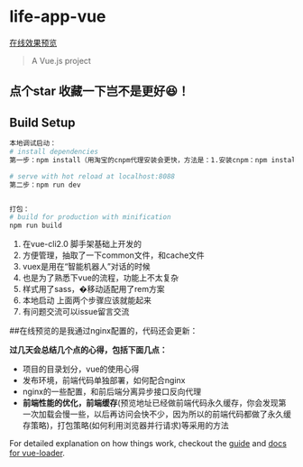 # life-app-vue
[在线效果预览][1]
> A Vue.js project

## 点个star 收藏一下岂不是更好😆！
## Build Setup

``` bash
本地调试启动：
# install dependencies
第一步：npm install（用淘宝的cnpm代理安装会更快，方法是：1.安装cnpm：npm install -g cnpm --registry=https://registry.npm.taobao.org   2.用cnpm代理npm安装： cnpm install）

# serve with hot reload at localhost:8088
第二步：npm run dev


打包：
# build for production with minification
npm run build
```

 1. 在vue-cli2.0 脚手架基础上开发的
 2. 方便管理，抽取了一下common文件，和cache文件
 3. vuex是用在“智能机器人”对话的时候
 4. 也是为了熟悉下vue的流程，功能上不太复杂
 5. 样式用了sass，�移动适配用了rem方案
 6. 本地启动 上面两个步骤应该就能起来
 7. 有问题交流可以issue留言交流
 

##在线预览的是我通过nginx配置的，代码还会更新：

**过几天会总结几个点的心得，包括下面几点：**

 - 项目的目录划分，vue的使用心得
 - 发布环境，前端代码单独部署，如何配合nginx
 - nginx的一些配置，和前后端分离异步接口反向代理
 - **前端性能的优化，前端缓存**(预览地址已经做前端代码永久缓存，你会发现第一次加载会慢一些，以后再访问会快不少，因为所以的前端代码都做了永久缓存策略)，打包策略(如何利用浏览器并行请求)等采用的方法

 
For detailed explanation on how things work, checkout the [guide](http://vuejs-templates.github.io/webpack/) and [docs for vue-loader](http://vuejs.github.io/vue-loader).


  [1]: http://test.clibchina.com/#/index
